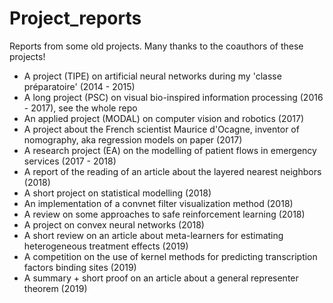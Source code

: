 # Project_reports

Reports from some old projects.
Many thanks to the coauthors of these projects!

- A project (TIPE) on artificial neural networks during my 'classe préparatoire' (2014 - 2015)
- A long project (PSC) on visual bio-inspired information processing (2016 - 2017), see the whole repo
- An applied project (MODAL) on computer vision and robotics (2017)
- A project about the French scientist Maurice d'Ocagne, inventor of nomography, aka regression models on paper (2017) 
- A research project (EA) on the modelling of patient flows in emergency services (2017 - 2018)
- A report of the reading of an article about the layered nearest neighbors (2018)
- A short project on statistical modelling (2018)
- An implementation of a convnet filter visualization method (2018)
- A review on some approaches to safe reinforcement learning (2018)
- A project on convex neural networks (2018)
- A short review on an article about meta-learners for estimating heterogeneous treatment effects (2019)
- A competition on the use of kernel methods for predicting transcription factors binding sites (2019)
- A summary + short proof on an article about a general representer theorem (2019)
